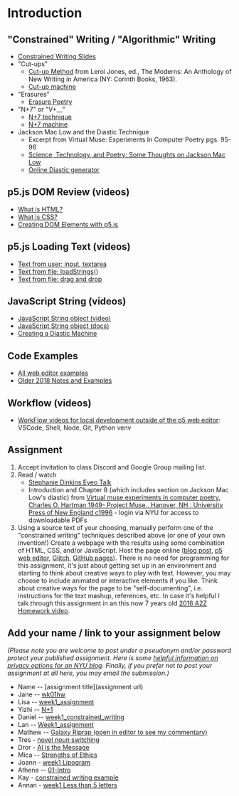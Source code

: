 # Introduction

## "Constrained" Writing / "Algorithmic" Writing

- [Constrained Writing Slides](https://docs.google.com/presentation/d/1GHmBphIADudoKieKucfkfOaxdJmNV8tdz8esAuH86FY/edit?usp=sharing)
- "Cut-ups"
  - [Cut-up Method](http://www.writing.upenn.edu/~afilreis/88v/burroughs-cutup.html) from Leroi Jones, ed., The Moderns: An Anthology of New Writing in America (NY: Corinth Books, 1963).
  - [Cut-up machine](http://www.languageisavirus.com/cutupmachine.html#.VfHCY51Viko)
- "Erasures"
  - [Erasure Poetry](<https://en.wikipedia.org/wiki/Erasure_(artform)>)
- "N+7" or "V+\_\_"
  - [N+7 technique](https://poets.org/text/brief-guide-oulipo)
  - [N+7 machine](http://www.spoonbill.org/n+7/)
- Jackson Mac Low and the Diastic Technique
  - Excerpt from Virtual Muse: Experiments In Computer Poetry pgs. 95-96
  - [Science, Technology, and Poetry: Some Thoughts on Jackson Mac Low](http://research.amnh.org/users/mordecai/papers/jml_fest.html)
  - [Online Diastic generator](http://www.eddeaddad.net/eDiastic/)

## p5.js DOM Review (videos)

- [What is HTML?](https://youtu.be/URSH0QpxKo8?list=PLRqwX-V7Uu6bI1SlcCRfLH79HZrFAtBvX)
- [What is CSS?](https://youtu.be/zGL8q8iQSQw?list=PLRqwX-V7Uu6bI1SlcCRfLH79HZrFAtBvX)
- [Creating DOM Elements with p5.js](https://youtu.be/lAtoaRz78I4?list=PLRqwX-V7Uu6Zy51Q-x9tMWIv9cueOFTFA)

## p5.js Loading Text (videos)

- [Text from user: input, textarea](https://youtu.be/uNQSVU0IKec?list=PLRqwX-V7Uu6YrbSJBg32eTzUU50E2B8Ch)
- [Text from file: loadStrings()](https://youtu.be/0Mq2CxspF5s?list=PLRqwX-V7Uu6YrbSJBg32eTzUU50E2B8Ch)
- [Text from file: drag and drop](https://youtu.be/o4UmGrPst_c)

## JavaScript String (videos)

- [JavaScript String object (video)](https://youtu.be/DcoAjEZYies?list=PLRqwX-V7Uu6YrbSJBg32eTzUU50E2B8Ch)
- [JavaScript String object (docs)](https://developer.mozilla.org/en-US/docs/Web/JavaScript/Reference/Global_Objects/String)
- [Creating a Diastic Machine](https://youtu.be/u-HUtrpyi1c?list=PLRqwX-V7Uu6YrbSJBg32eTzUU50E2B8Ch)

## Code Examples

- [All web editor examples](https://editor.p5js.org/a2zitp/collections/p8Eg_u_Jl)
- [Older 2018 Notes and Examples](https://shiffman-archive.netlify.app/a2z/intro/)

## Workflow (videos)

- [WorkFlow videos for local development outside of the p5 web editor](https://thecodingtrain.com/tracks/2018-workflow): VSCode, Shell, Node, Git, Python venv

## Assignment

1. Accept invitation to class Discord and Google Group mailing list.
2. Read / watch
   - [Stephanie Dinkins Eyeo Talk](https://vimeo.com/354277038)
   - Introduction and Chapter 8 (which includes section on Jackson Mac Low's diastic) from [Virtual muse experiments in computer poetry, Charles O. Hartman 1949- Project Muse., Hanover, NH : University Press of New England c1996](https://muse-jhu-edu.proxy.library.nyu.edu/book/2399) - login via NYU for access to downloadable PDFs
3. Using a source text of your choosing, manually perform one of the "constrained writing" techniques described above (or one of your own invention!) Create a webpage with the results using some combination of HTML, CSS, and/or JavaScript. Host the page online ([blog post](https://docs.google.com/presentation/d/17V6EHorAnHwCeZaUGAQ0W2GvVOgUk9LsU8bOFGP4m3g/edit#slide=id.g8af5174524_0_253), [p5 web editor](https://youtu.be/dtHxDggkBYc), [Glitch](https://glitch.com/), [GitHub pages](https://thecodingtrain.com/tracks/p5-tips-and-tricks/more-p5/github-pages-hosting)). There is no need for programming for this assignment, it's just about getting set up in an environment and starting to think about creative ways to play with text. However, you may choose to include animated or interactive elements if you like. Think about creative ways for the page to be "self-documenting", i.e. instructions for the text mashup, references, etc. In case it's helpful I talk through this assignment in an this now 7 years old [2016 A2Z Homework video](https://youtu.be/YTzVbuV89RE?list=PLRqwX-V7Uu6aoeLx_mWfz6XwtFaD9SkVX).

## Add your name / link to your assignment below

_(Please note you are welcome to post under a pseudonym and/or password protect your published assignment. Here is some [helpful information on privacy options for an NYU blog](https://nyu.service-now.com/sp?id=kb_article&sysparm_article=KB0012245&sys_kb_id=b2ddc9da004aa1002a5d036a271e5f70&spa=1). Finally, if you prefer not to post your assignment at all here, you may email the submission.)_

- Name -- [assignment title](assignment url)
- Jane -- [wk01hw](https://www.notion.so/janecheng/Week-1-Intro-cf328aa23a824d2a8d73c21cae440263)
- Lisa -- [week1_assignment](https://www.notion.so/lisajeong-itp/Assignment-Week1-fd6a18e7e93f40dab96d7635ee31e940?pvs=4)
- Yizhi -- [N+1](https://chartreuse-toad-fcc.notion.site/A2Z-27717cc9438048c5bd535a71c66f4255?pvs=4)
- Daniel -- [week1_constrained_writing](https://rough-buffer-c0b.notion.site/Week-1-Constrained-Writing-63dfe03ba7dc43deb5884c4866a2a21f?pvs=4)
- Lan -- [Week1_assignment](https://yichunlan.com/A2Z-Week-1)
- Mathew -- [Galaxy Riprap (open in editor to see my commentary)](https://editor.p5js.org/molson/full/3bjxFIanp)
- Tres - [novel noun switching ](https://www.notion.so/Portfolio-15449bb0e7bc45669086b37441295a4f?p=ce0b90c4d1ec43eb80d9e6949b4dd8e4&pm=c)
- Dror - [AI is the Message](https://www.drormargalit.com/post/ai-is-the-message)
- Mica -- [Strengths of Ethics](https://micalages.wordpress.com/2023/09/15/strengths-of-ethics/)
- Joann - [week1 Lipogram](https://www.notion.so/joannmyung/Week-1-Lipogram-d04a4fc7b3fb4c5d97162e5992d79dfe)
- Athena -- [01-Intro](https://www.notion.so/athenazhou/01-Intro-869e4aebdb9649cbaab82a57c4146a33?pvs=4)
- Kay - [constrained writing example](https://kayitp.wordpress.com/2023/09/14/programming-a-to-z-wk1-constrained-writing-sample/)
- Annan - [week1 Less than 5 letters](https://www.notion.so/Assignment-e3d9243581e948daaec5b7f646720b2e?pvs=4)
